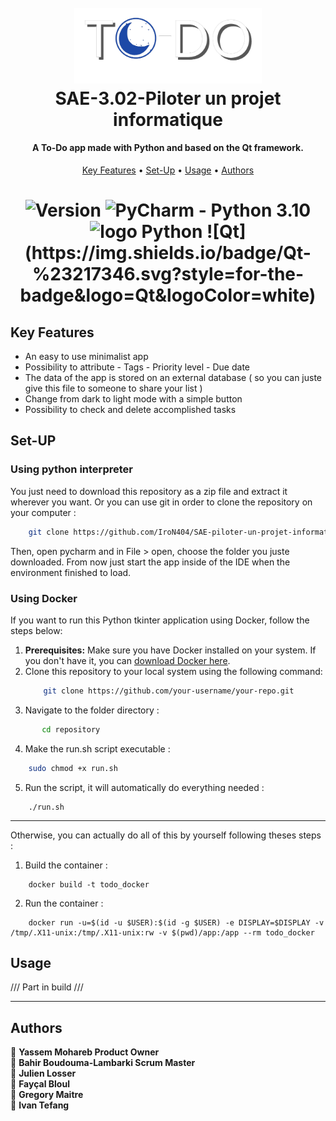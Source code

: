 <link rel="stylesheet" href="https://cdnjs.cloudflare.com/ajax/libs/font-awesome/4.7.0/css/font-awesome.min.css">

<h1 align = "center">
    <br>
    <img src="media/logo_night.png" alt="Sans-titre-3" border="0" width="300">
    <br>
    SAE-3.02-Piloter un projet informatique
    <br>
</h1>

<h4 align="center">A To-Do app made with Python and based on the Qt framework.</h4>

<p align="center">
  <a href="#key-features">Key Features</a> •
  <a href="#Set-up">Set-Up</a> •
  <a href="#Usage">Usage</a> •
  <a href="#Authors">Authors</a>
</p>

<h1 align = "center">
    <img alt="Version" src="https://img.shields.io/badge/version-V1.0-blue.svg?cacheSeconds=2592000" />
    <img alt="PyCharm - Python 3.10" src="https://img.shields.io/badge/PyCharm-Python%203.10-brightgreen.svg"/>
    <img alt="logo Python" src="https://s3.dualstack.us-east-2.amazonaws.com/pythondotorg-assets/media/community/logos/python-logo-only.png" width="15" />
    ![Qt](https://img.shields.io/badge/Qt-%23217346.svg?style=for-the-badge&logo=Qt&logoColor=white)

</p>


## Key Features

* An easy to use minimalist app
* Possibility to attribute
      - Tags
      - Priority level
      - Due date
* The data of the app is stored on an external database ( so you can juste give this file to someone to share your list )
* Change from dark to light mode with a simple button
* Possibility to check and delete accomplished tasks

## Set-UP

### Using python interpreter 

You just need to download this repository as a zip file and extract it wherever you want.
Or you can use git in order to clone the repository on your computer :
```bash
    git clone https://github.com/IroN404/SAE-piloter-un-projet-informatique/tree/main
```
Then, open pycharm and in File > open, choose the folder you juste downloaded.
From now just start the app inside of the IDE when the environment finished to load.

### Using Docker

If you want to run this Python tkinter application using Docker, follow the steps below:

1. **Prerequisites:** Make sure you have Docker installed on your system. If you don't have it, you can [download Docker here](https://docs.docker.com/get-docker/).
2. Clone this repository to your local system using the following command:
   ```bash
       git clone https://github.com/your-username/your-repo.git
   ```
3. Navigate to the folder directory :
```bash
       cd repository
   ```
4. Make the run.sh script executable :
```bash
    sudo chmod +x run.sh
```
5. Run the script, it will automatically do everything needed :
```
    ./run.sh
```
***
Otherwise, you can actually do all of this by yourself following theses steps : 
1. Build the container :
```
    docker build -t todo_docker
```
2. Run the container :
```
    docker run -u=$(id -u $USER):$(id -g $USER) -e DISPLAY=$DISPLAY -v /tmp/.X11-unix:/tmp/.X11-unix:rw -v $(pwd)/app:/app --rm todo_docker
```

## Usage

/// Part in build ///


***
## Authors
👤 **Yassem Mohareb Product Owner**
<br>
👤 **Bahir Boudouma-Lambarki Scrum Master**
<br>
👤 **Julien Losser**
<br>
👤 **Fayçal Bloul**
<br>
👤 **Gregory Maitre**
<br>
👤 **Ivan Tefang**
